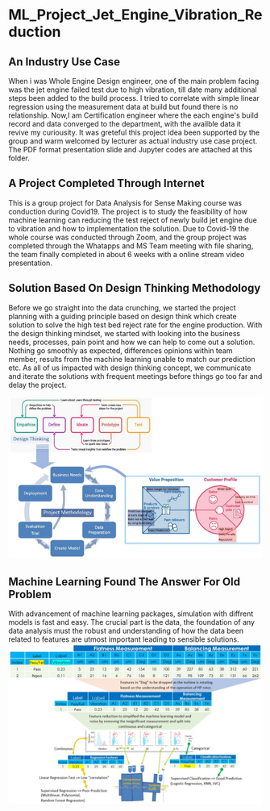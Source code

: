# ML_Project_Jet_Engine_Vibration_Reduction

## An Industry Use Case
When i was Whole Engine Design engineer, one of the main problem facing was the jet engine failed test due to high vibration, till date many additional steps been added to the build process. I tried to correlate with simple linear regression using the measurement data at build but found there is no relationship. Now,I am Certification engineer where the each engine's build record and data converged to the department, with the availble data it revive my curiousity. It was greteful this project idea been supported by the group and warm welcomed by lecturer as actual industry use case project. The PDF format presentation slide and Jupyter codes are attached at this folder. 

## A Project Completed Through Internet
This is a group project for Data Analysis for Sense Making course was conduction during Covid19. The project is to study the feasibility of how machine learning can reducing the test reject of newly build jet engine due to vibration and how to implementation the solution. Due to Covid-19 the whole course was conducted through Zoom, and the group project was completed through the Whatapps and MS Team meeting with file sharing, the team finally completed in about 6 weeks with a online stream video presentation.

## Solution Based On Design Thinking Methodology
Before we go straight into the data crunching, we started the project planning with a guiding principle based on design think which create solution to solve the high test bed reject rate for the engine production. With the design thinking mindset, we started with looking into the business needs, processes, pain point and how we can help to come out a solution. Nothing go smoothly as expected, differences opinions within team member, results from the machine learning unable to match our prediction etc. As all of us impacted with design thinking concept, we communicate and iterate the solutions with frequent meetings before things go too far and delay the project.

![Test Image 3](image/Methodology%20approach%203.JPG)

## Machine Learning Found The Answer For Old Problem
With advancement of machine learning packages, simulation with diffrent models is fast and easy. The crucial part is the data, the foundation of any data analysis must the robust and understanding of how the data been related to features are utmost important leading to sensible solutions. 
![Test Image 3](image/Summary%201.JPG)
